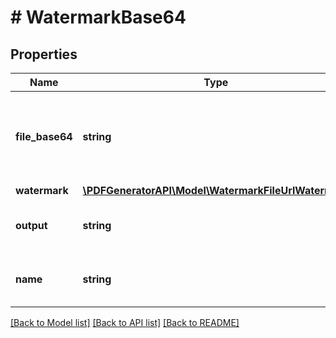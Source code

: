 # # WatermarkBase64

## Properties

Name | Type | Description | Notes
------------ | ------------- | ------------- | -------------
**file_base64** | **string** | PDF file from base64 string to add the watermark to |
**watermark** | [**\PDFGeneratorAPI\Model\WatermarkFileUrlWatermark**](WatermarkFileUrlWatermark.md) |  |
**output** | **string** | Returned document output | [optional] [default to 'base64']
**name** | **string** | File name of the returned document | [optional]

[[Back to Model list]](../../README.md#models) [[Back to API list]](../../README.md#endpoints) [[Back to README]](../../README.md)
